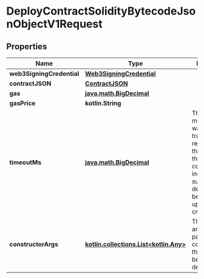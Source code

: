 
# DeployContractSolidityBytecodeJsonObjectV1Request

## Properties
Name | Type | Description | Notes
------------ | ------------- | ------------- | -------------
**web3SigningCredential** | [**Web3SigningCredential**](Web3SigningCredential.md) |  | 
**contractJSON** | [**ContractJSON**](ContractJSON.md) |  | 
**gas** | [**java.math.BigDecimal**](java.math.BigDecimal.md) |  |  [optional]
**gasPrice** | **kotlin.String** |  |  [optional]
**timeoutMs** | [**java.math.BigDecimal**](java.math.BigDecimal.md) | The amount of milliseconds to wait for a transaction receipt with theaddress of the contract(which indicates successful deployment) beforegiving up and crashing. |  [optional]
**constructorArgs** | [**kotlin.collections.List&lt;kotlin.Any&gt;**](kotlin.Any.md) | The list of arguments to pass in to the constructor of the contract being deployed. |  [optional]



